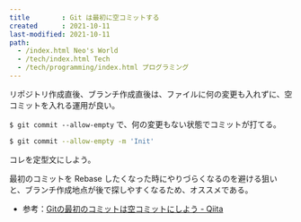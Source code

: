 ```yaml
---
title        : Git は最初に空コミットする
created      : 2021-10-11
last-modified: 2021-10-11
path:
  - /index.html Neo's World
  - /tech/index.html Tech
  - /tech/programming/index.html プログラミング
---
```


リポジトリ作成直後、ブランチ作成直後は、ファイルに何の変更も入れずに、空コミットを入れる運用が良い。

`$ git commit --allow-empty` で、何の変更もない状態でコミットが打てる。

```bash
$ git commit --allow-empty -m 'Init'
```

コレを定型文にしよう。

最初のコミットを Rebase したくなった時にやりづらくなるのを避ける狙いと、ブランチ作成地点が後で探しやすくなるため、オススメである。

- 参考：[Gitの最初のコミットは空コミットにしよう - Qiita](https://qiita.com/NorsteinBekkler/items/b2418cd5e14a52189d19)
